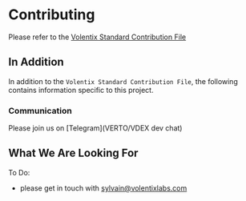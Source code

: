 # Contributing

Please refer to the [Volentix Standard Contribution File](https://github.com/Volentix/documentation/blob/master/.github/CONTRIBUTING.md)

## In Addition

In addition to the `Volentix Standard Contribution File`, the following contains information specific to this project.

### Communication

Please join us on [Telegram](VERTO/VDEX dev chat)

## What We Are Looking For

To Do:

- please get in touch with sylvain@volentixlabs.com